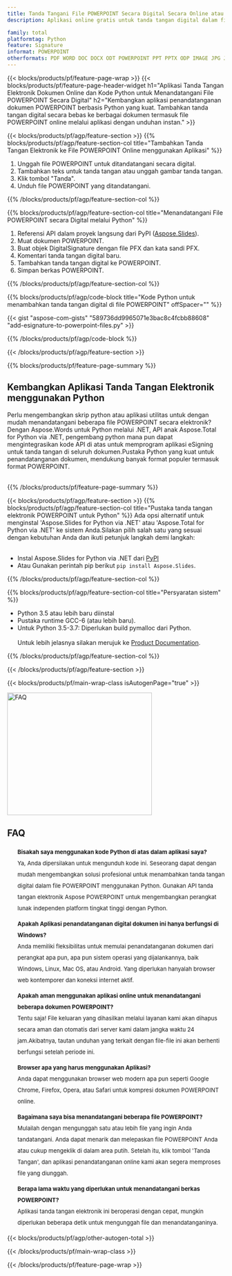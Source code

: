 ```yaml
---
title: Tanda Tangani File POWERPOINT Secara Digital Secara Online atau Buat Aplikasi Python untuk Menambahkan Tanda Tangan di File POWERPOINT
description: Aplikasi online gratis untuk tanda tangan digital dalam file POWERPOINT. Kembangkan aplikasi Python untuk menandatangani dokumen POWERPOINT secara elektronik.

family: total
platformtag: Python
feature: Signature
informat: POWERPOINT
otherformats: PDF WORD DOC DOCX ODT POWERPOINT PPT PPTX ODP IMAGE JPG JPEG BMP TIFF GIF PNG
---
```

{{< blocks/products/pf/feature-page-wrap >}}
{{< blocks/products/pf/feature-page-header-widget h1="Aplikasi Tanda Tangan Elektronik Dokumen Online dan Kode Python untuk Menandatangani File POWERPOINT Secara Digital" h2="Kembangkan aplikasi penandatanganan dokumen POWERPOINT berbasis Python yang kuat. Tambahkan tanda tangan digital secara bebas ke berbagai dokumen termasuk file POWERPOINT online melalui aplikasi dengan unduhan instan." >}}



{{< blocks/products/pf/agp/feature-section >}}
{{% blocks/products/pf/agp/feature-section-col title="Tambahkan Tanda Tangan Elektronik ke File POWERPOINT Online menggunakan Aplikasi" %}}

1. Unggah file POWERPOINT untuk ditandatangani secara digital.
1. Tambahkan teks untuk tanda tangan atau unggah gambar tanda tangan.
1. Klik tombol "Tanda".
1. Unduh file POWERPOINT yang ditandatangani.

{{% /blocks/products/pf/agp/feature-section-col %}}

{{% blocks/products/pf/agp/feature-section-col title="Menandatangani File POWERPOINT secara Digital melalui Python" %}}

1. Referensi API dalam proyek langsung dari PyPI ([Aspose.Slides](https://pypi.org/project/Aspose.Slides/)).
1. Muat dokumen POWERPOINT.
1. Buat objek DigitalSignature dengan file PFX dan kata sandi PFX.
1. Komentari tanda tangan digital baru.
1. Tambahkan tanda tangan digital ke POWERPOINT.
1. Simpan berkas POWERPOINT.


{{% /blocks/products/pf/agp/feature-section-col %}}

{{% blocks/products/pf/agp/code-block title="Kode Python untuk menambahkan tanda tangan digital di file POWERPOINT" offSpacer="" %}}

{{< gist "aspose-com-gists" "589736dd9965071e3bac8c4fcbb88608" "add-esignature-to-powerpoint-files.py" >}}

{{% /blocks/products/pf/agp/code-block %}}

{{< /blocks/products/pf/agp/feature-section >}}

{{% blocks/products/pf/feature-page-summary %}}


<h2>Kembangkan Aplikasi Tanda Tangan Elektronik menggunakan Python</h2>

Perlu mengembangkan skrip python atau aplikasi utilitas untuk dengan mudah menandatangani beberapa file POWERPOINT secara elektronik?Dengan Aspose.Words untuk Python melalui .NET, API anak Aspose.Total for Python via .NET, pengembang python mana pun dapat mengintegrasikan kode API di atas untuk memprogram aplikasi eSigning untuk tanda tangan di seluruh dokumen.Pustaka Python yang kuat untuk penandatanganan dokumen, mendukung banyak format populer termasuk format POWERPOINT.<br /><br />

{{% /blocks/products/pf/feature-page-summary %}}

{{< blocks/products/pf/agp/feature-section >}}
{{% blocks/products/pf/agp/feature-section-col title="Pustaka tanda tangan elektronik POWERPOINT untuk Python" %}}
Ada opsi alternatif untuk menginstal 'Aspose.Slides for Python via .NET' atau 'Aspose.Total for Python via .NET' ke sistem Anda.Silakan pilih salah satu yang sesuai dengan kebutuhan Anda dan ikuti petunjuk langkah demi langkah:<br /><br />

- Instal Aspose.Slides for Python via .NET dari [PyPI](https://pypi.org/project/Aspose.Slides/)
- Atau Gunakan perintah pip berikut ```pip install Aspose.Slides```.

{{% /blocks/products/pf/agp/feature-section-col %}}

{{% blocks/products/pf/agp/feature-section-col title="Persyaratan sistem" %}}

- Python 3.5 atau lebih baru diinstal
- Pustaka runtime GCC-6 (atau lebih baru).
- Untuk Python 3.5-3.7: Diperlukan build pymalloc dari Python.
<br /><br />
Untuk lebih jelasnya silakan merujuk ke [Product Documentation](https://docs.aspose.com/slides/python-net/system-requirements/).

{{% /blocks/products/pf/agp/feature-section-col %}}

{{< /blocks/products/pf/agp/feature-section >}}

{{< blocks/products/pf/main-wrap-class isAutogenPage="true" >}}

<style>.howtolist li{margin-right: 0!important;line-height: 26px;position: relative;margin-bottom: 10px;font-size: 13px;list-style-type: none;}</style>
<div class="col-md-12 tl bg-gray-dark howtolist section">
  <a class="anchor" name="faqpage"></a>
  <div class="container tl dflex" itemscope="" itemtype="https://schema.org/FAQPage">
      <div class="col-md-4 howtosectiongfx">
          <img class="social-panel-hide-on-mobile" src="https://www.groupdocs.cloud/templates/brand/images/groupdocs/conversion/groupdocs_conversion-brand.png" alt="FAQ" width="335" height="283">
      </div>
      <div class="howtosection col-md-8">
          <div>
              <h2>FAQ</h2>
               <ul>
                  <li itemscope="" itemprop="mainEntity" itemtype="https://schema.org/Question">
                      <div>
                          <span itemprop="name"><b>Bisakah saya menggunakan kode Python di atas dalam aplikasi saya?</b></span>
                      </div>
                      <div itemscope="" itemprop="acceptedAnswer" itemtype="https://schema.org/Answer">
                          <span itemprop="text">Ya, Anda dipersilakan untuk mengunduh kode ini. Seseorang dapat dengan mudah mengembangkan solusi profesional untuk menambahkan tanda tangan digital dalam file POWERPOINT menggunakan Python. Gunakan API tanda tangan elektronik Aspose POWERPOINT untuk mengembangkan perangkat lunak independen platform tingkat tinggi dengan Python.</span>
                      </div>
                  </li>
                  <li itemscope="" itemprop="mainEntity" itemtype="https://schema.org/Question">
                      <div>
                          <span itemprop="name"><b>Apakah Aplikasi penandatanganan digital dokumen ini hanya berfungsi di Windows?</b></span>
                      </div>
                      <div itemscope="" itemprop="acceptedAnswer" itemtype="https://schema.org/Answer">
                          <span itemprop="text">Anda memiliki fleksibilitas untuk memulai penandatanganan dokumen dari perangkat apa pun, apa pun sistem operasi yang dijalankannya, baik Windows, Linux, Mac OS, atau Android. Yang diperlukan hanyalah browser web kontemporer dan koneksi internet aktif.</span>
                      </div>
                  </li>
                  <li itemscope="" itemprop="mainEntity" itemtype="https://schema.org/Question">
                      <div>
                          <span itemprop="name"><b>Apakah aman menggunakan aplikasi online untuk menandatangani beberapa dokumen POWERPOINT?</b></span>
                      </div>
                      <div itemscope="" itemprop="acceptedAnswer" itemtype="https://schema.org/Answer">
                          <span itemprop="text">Tentu saja! File keluaran yang dihasilkan melalui layanan kami akan dihapus secara aman dan otomatis dari server kami dalam jangka waktu 24 jam.Akibatnya, tautan unduhan yang terkait dengan file-file ini akan berhenti berfungsi setelah periode ini.</span>
                      </div>
                  </li>                 
                  <li itemscope="" itemprop="mainEntity" itemtype="https://schema.org/Question">
                      <div>
                          <span itemprop="name"><b>Browser apa yang harus menggunakan Aplikasi?</b></span>
                      </div>
                      <div itemscope="" itemprop="acceptedAnswer" itemtype="https://schema.org/Answer">
                          <span itemprop="text">Anda dapat menggunakan browser web modern apa pun seperti Google Chrome, Firefox, Opera, atau Safari untuk kompresi dokumen POWERPOINT online.</span>
                      </div>
                  </li>
 		  <li itemscope="" itemprop="mainEntity" itemtype="https://schema.org/Question">
                      <div>
                          <span itemprop="name"><b>Bagaimana saya bisa menandatangani beberapa file POWERPOINT?</b></span>
                      </div>
                      <div itemscope="" itemprop="acceptedAnswer" itemtype="https://schema.org/Answer">
                          <span itemprop="text">Mulailah dengan mengunggah satu atau lebih file yang ingin Anda tandatangani. Anda dapat menarik dan melepaskan file POWERPOINT Anda atau cukup mengeklik di dalam area putih. Setelah itu, klik tombol 'Tanda Tangan', dan aplikasi penandatanganan online kami akan segera memproses file yang diunggah.</span>
                      </div>
                  </li>
 		  <li itemscope="" itemprop="mainEntity" itemtype="https://schema.org/Question">
                      <div>
                          <span itemprop="name"><b>Berapa lama waktu yang diperlukan untuk menandatangani berkas POWERPOINT?</b></span>
                      </div>
                      <div itemscope="" itemprop="acceptedAnswer" itemtype="https://schema.org/Answer">
                          <span itemprop="text">Aplikasi tanda tangan elektronik ini beroperasi dengan cepat, mungkin diperlukan beberapa detik untuk mengunggah file dan menandatanganinya.</span>
                      </div>
                  </li>
              </ul>
          </div>
      </div>
  </div>

{{< blocks/products/pf/agp/other-autogen-total >}}

{{< /blocks/products/pf/main-wrap-class >}}

{{< /blocks/products/pf/feature-page-wrap >}}
